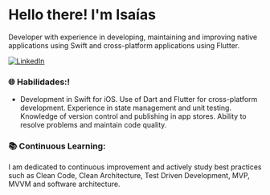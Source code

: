 <h1 class="heading-element" dir="auto">Hello there! I'm Isaías</h1>


Developer with experience in developing, maintaining and improving native applications using Swift and cross-platform applications using Flutter.


<a href="https://www.linkedin.com/in/isaiasmobdev/" target="_blank" rel="nofollow">
  <img src="https://img.shields.io/badge/-LinkedIn-%230077B5?style=for-the-badge&logo=linkedin&logoColor=white" alt="LinkedIn">
</a>


<h3 class="heading-element" dir="auto">🌐 Habilidades:!</h3>

<ul>
  <li>Development in Swift for iOS.
Use of Dart and Flutter for cross-platform development.
Experience in state management and unit testing.
Knowledge of version control and publishing in app stores.
Ability to resolve problems and maintain code quality.</li>
</ul>

<h3 class="heading-element" dir="auto">📚 Continuous Learning:</h3> 
I am dedicated to continuous improvement and actively study best practices such as Clean Code, Clean Architecture, Test Driven Development, MVP, MVVM and software architecture.


<!---
isaias0cardoso/isaias0cardoso is a ✨ special ✨ repository because its `README.md` (this file) appears on your GitHub profile.
You can click the Preview link to take a look at your changes.
--->
